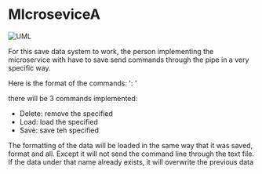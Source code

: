 # MIcroseviceA

![UML](https://github.com/NicholasGraalum/MIcroseviceA/assets/129789294/d71eceef-db43-4cba-ab6e-16a76a676df3)

For this save data system to work, the person implementing the microservice with have to save send commands through the pipe in a very specific way.

Here is the format of the commands:
'<command>:
 <data name>
 <data if applicable>'

there will be 3 commands implemented:
* Delete: remove the specified <data name>
* Load: load the specified <data name>
* Save: save teh specified <data name>

The formatting of the data will be loaded in the same way that it was saved, format and all. Except it will not send the command line through the text file.
If the data under that name already exists, it will overwrite the previous data
